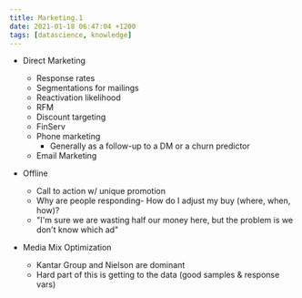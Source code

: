 ```yaml
---
title: Marketing.1
date: 2021-01-18 06:47:04 +1200
tags: [datascience, knowledge]
---
```



* Direct Marketing
    * Response rates
    * Segmentations for mailings
    * Reactivation likelihood
    * RFM
    * Discount targeting
    * FinServ
    * Phone marketing
        * Generally as a follow-up to a DM or a churn predictor
    * Email Marketing

* Offline
    * Call to action w/ unique promotion
    * Why are people responding- How do I adjust my buy (where, when, how)?
    * "I'm sure we are wasting half our money here, but the problem is we don't know which ad"

* Media Mix Optimization
    * Kantar Group and Nielson are dominant
    * Hard part of this is getting to the data (good samples & response vars)

